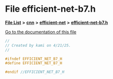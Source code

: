

# File efficient-net-b7.h

[**File List**](files.md) **>** [**cnn**](dir_40be95ab8912b8deac694fbe2f8f2654.md) **>** [**efficient-net**](dir_430257895ecd3668c9128fdd3dfcb853.md) **>** [**efficient-net-b7.h**](efficient-net-b7_8h.md)

[Go to the documentation of this file](efficient-net-b7_8h.md)


```C++
//
// Created by kami on 4/21/25.
//

#ifndef EFFICIENT_NET_B7_H
#define EFFICIENT_NET_B7_H

#endif //EFFICIENT_NET_B7_H
```


